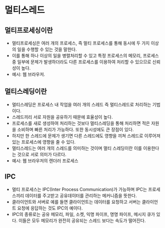 # 멀티스레드

## 멀티프로세싱이란
- 멀티프로세싱은 여러 개의 프로세스, 즉 멀티 프로세스를 통해 동시에 두 가지 이상의 일을 수행할 수 있는 것을 말한다.
- 이를 통해 하나 이상의 일을 병렬처리할 수 있고 특정 프로세스의 메모리, 프로세스 중 일부에 문제가 발생하더라도 다른 프로세스를 이용하여 처리할 수 있으므로 신뢰성이 높다.
- 예시: 웹 브라우저.

## 멀티스레딩이란
- 멀티스레딩은 프로세스 내 작업을 여러 개의 스레드 즉 멀티스레드로 처리하는 기법이다.
- 스레드끼리 서로 자원을 공유하기 때문에 효율성이 높다.
- 프로세스를 새로 생성하여 처리하는 것보다 멀티스레딩을 통해 처리하면 적은 자원을 소비하며 빠른 처리가 가능하다. 또한 동시성에도 큰 장점이 있다.
- 하지만 한 스레드에 문제가 생기면 다른 스레드에도 영향을 끼쳐 스레드로 이루어져 있는 프로세스에 영향을 줄 수 있다.
- 멀티스레드는 여러 개의 스레드를 의미하는 것이며 멀티 스레딩이란 이를 이용한다는 것으로 서로 의미가 다르다.
- 예시: 웹 브라우저의 렌더러 프로세스

## IPC
- 멀티 프로세스는 IPC(Inter Process Communication)가 가능하며 IPC는 프로세스끼리 데이터를 주고받고 공유데이터를 관리하는 메커니즘을 뜻한다.
- 클라이언트와 서버로 예를 들면 클라이언트는 데이터를 요청하고 서버는 클라이언트 요청에 응답하는 것도 IPC의 예이다.
- IPC의 종류로는 공유 메모리, 파일, 소켓, 익명 파이프, 명명 파이프, 메시지 큐가 있다. 이들은 모두 메모리가 완전히 공유되는 스레드 보다는 속도가 떨어진다.